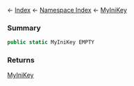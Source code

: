 ← [Index](Api-Index) ← [Namespace Index](Namespace-Index) ← [MyIniKey](VRage.Game.ModAPI.Ingame.Utilities.MyIniKey)

### Summary

```csharp
public static MyIniKey EMPTY
```

### Returns

[MyIniKey](VRage.Game.ModAPI.Ingame.Utilities.MyIniKey)

